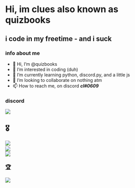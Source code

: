 # Hi, im clues also known as quizbooks

## i code in my freetime - and i suck

### info about me
- 👋 Hi, I’m @quizbooks
- 👀 I’m interested in coding (duh)
- 🌱 I’m currently learning python, discord.py, and a little js
- 💞️ I’m looking to collaborate on nothing atm
- 📫 How to reach me, on discord ***cl#0609***

### discord
<img src="https://discord.c99.nl/widget/theme-4/852933534704205864.png">

## 🎖️
<a href="https://github.com/quizbooks">
  <img align="center" src="https://github-readme-stats.vercel.app/api/top-langs/?username=quizbooks&layout=compact&theme=dark" />
  <a href="https://github.com/quizbooks?tab=repositories">
</br>
<a href="https://github.com/quizbooks">
  <img align="center" src="https://github-readme-stats.vercel.app/api?username=quizbooks&show_icons=true&count_private=true&include_all_commits=true&show_icons=true&title_color=fff&icon_color=79ff97&text_color=9f9f9f&bg_color=232323" />
  <a href="https://github.com/quizbooks?tab=repositories">
</br>
<a href="https://github.com/quizbooks">
  <img align="center" src="https://github-profile-trophy.vercel.app/api/pin/?username=quizbooks&margin-w=25&margin-h=25&column=7&theme=darkhub" />
  <a href="https://github.com/quizbooks?tab=repositories">

### 🏆
  <img src="https://github-profile-trophy.vercel.app/?username=quizbooks&margin-w=25&margin-h=25&column=7&theme=darkhub" />